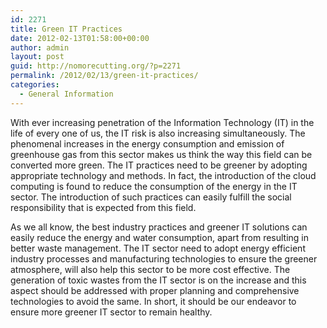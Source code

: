 ```yaml
---
id: 2271
title: Green IT Practices
date: 2012-02-13T01:58:00+00:00
author: admin
layout: post
guid: http://nomorecutting.org/?p=2271
permalink: /2012/02/13/green-it-practices/
categories:
  - General Information
---
```

With ever increasing penetration of the Information Technology (IT) in the life of every one of us, the IT risk is also increasing simultaneously. The phenomenal increases in the energy consumption and emission of greenhouse gas from this sector makes us think the way this field can be converted more green. The IT practices need to be greener by adopting appropriate technology and methods. In fact, the introduction of the cloud computing is found to reduce the consumption of the energy in the IT sector. The introduction of such practices can easily fulfill the social responsibility that is expected from this field.

As we all know, the best industry practices and greener IT solutions can easily reduce the energy and water consumption, apart from resulting in better waste management. The IT sector need to adopt energy efficient industry processes and manufacturing technologies to ensure the greener atmosphere, will also help this sector to be more cost effective. The generation of toxic wastes from the IT sector is on the increase and this aspect should be addressed with proper planning and comprehensive technologies to avoid the same. In short, it should be our endeavor to ensure more greener IT sector to remain healthy.